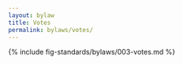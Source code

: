 ```yaml
---
layout: bylaw
title: Votes
permalink: bylaws/votes/
---
```


{% include fig-standards/bylaws/003-votes.md %}